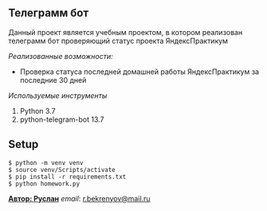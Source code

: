 ## **Телеграмм бот**

Данный проект является учебным проектом, в котором реализован телеграмм бот проверяющий статус проекта ЯндексПрактикум

_Реализованные возможности:_

+ Проверка статуса последней домашней работы ЯндексПрактикум за последние 30 дней

_Используемые инструменты_

1. Python 3.7
2. python-telegram-bot 13.7

## Setup
```
$ python -m venv venv
$ source venv/Scripts/activate
$ pip install -r requirements.txt
$ python homework.py
```
[__Автор: Руслан__](https://github.com/RBekr)
_email_: r.bekrenyov@mail.ru